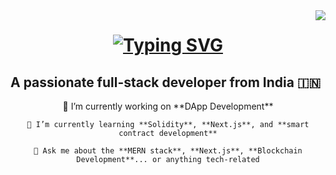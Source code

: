 <img align="right" src="https://visitor-badge.laobi.icu/badge?page_id=PaiGoManh.PaiGoManh" />

<h1 align="center">
    <a href="https://git.io/typing-svg">
        <img src="https://readme-typing-svg.demolab.com?font=Fira+Code&size=30&duration=3000&pause=1000&color=29F6DF&background=FDFAFC1A&center=true&vCenter=true&width=435&lines=Hi+There!+%F0%9F%91%8B+;I'm+Rahul+Sajeevan+" alt="Typing SVG" />
    </a>
</h1>

<h2>A passionate full-stack developer from India 🇮🇳</h2>

<div align="center">
    🔭 I’m currently working on **DApp Development** 
    
    🌱 I’m currently learning **Solidity**, **Next.js**, and **smart contract development**
    
    💬 Ask me about the **MERN stack**, **Next.js**, **Blockchain Development**... or anything tech-related
    
</div>




